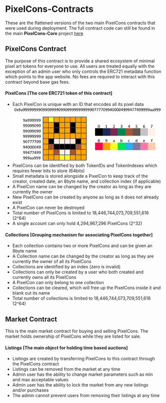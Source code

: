 # PixelCons-Contracts
These are the flattened versions of the two main PixelCons contracts that were used during deployment. The full contract code can still be found in the main **PixelCons-Core** project [here](https://github.com/PixelCons/PixelCons-Core)

## PixelCons Contract
The purpose of this contract is to provide a shared ecosystem of minimal pixel art tokens for everyone to use. All users are treated 
equally with the exception of an admin user who only controls the ERC721 metadata function which points to the app website. No fees are 
required to interact with this contract beyond base gas fees. 

#### PixelCons [The core ERC721 token of this contract]
- Each PixelCon is unique with an ID that encodes all its pixel data
![Encoding](encoding.png)
- PixelCons can be identified by both TokenIDs and TokenIndexes which requires fewer bits to store (64bits)
- Small metadata is stored alongside a PixelCon to keep track of the creator, created date, an 8byte name, and collection index (if applicable)
- A PixelCon name can be changed by the creator as long as they are currently the owner
- New PixelCons can be created by anyone as long as it does not already exist
- A PixelCon can never be destroyed
- Total number of PixelCons is limited to 18,446,744,073,709,551,616 (2^64)
- A single account can only hold 4,294,967,296 PixelCons (2^32)

#### Collections [Grouping mechanism for associating PixelCons together]
- Each collection contains two or more PixelCons and can be given an 8byte name
- A Collection name can be changed by the creator as long as they are currently the owner of all its PixelCons
- Collections are identified by an index (zero is invalid)
- Collections can only be created by a user who both created and currently owns all its PixelCons
- A PixelCon can only belong to one collection
- Collections can be cleared, which will free up the PixelCons inside it and blank out its name
- Total number of collections is limited to 18,446,744,073,709,551,616 (2^64)

## Market Contract
This is the main market contract for buying and selling PixelCons. The market holds ownership of PixelCons while they are listed for sale.

#### Listings [The main object for holding time based auctions]
- Listings are created by transferring PixelCons to this contract through the PixelCons contract
- Listings can be removed from the market at any time
- Admin user has the ability to change market parameters such as min and max acceptable values
- Admin user has the ability to lock the market from any new listings and/or purchases
- The admin cannot prevent users from removing their listings at any time
